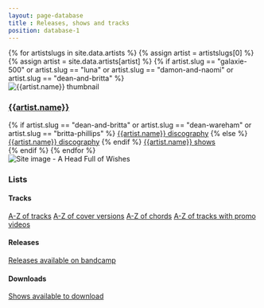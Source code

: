 ```yaml
---
layout: page-database
title : Releases, shows and tracks
position: database-1
---
```

<div class="row">
{% for artistslugs in site.data.artists %}
	{% assign artist = artistslugs[0] %}
	{% assign artist = site.data.artists[artist] %}
	{% if artist.slug == "galaxie-500" or artist.slug == "luna" or artist.slug == "damon-and-naomi" or artist.slug == "dean-and-britta" %}
	<div class="col-sm-12">
		<div class="card mb-3">
			<img class="card-img-top" src="{{artist.image}}" alt="{{artist.name}} thumbnail" />
			<div class="card-header">
				<a href="/database/{{artist.slug}}/">
				</a>
				<h3><a href="/database/{{artist.slug}}">{{artist.name}}</a></h3>
			</div>
			<div class="card-body">
				<div class="list-group">
					{% if artist.slug == "dean-and-britta" or artist.slug == "dean-wareham" or artist.slug == "britta-phillips" %} 
					<a href="/database/dean-and-britta/{{artist.slug}}-releases/" class="list-group-item list-group-item-action">{{artist.name}} discography</a>
					{% else %}
					<a href="/database/{{artist.slug}}/releases/" class="list-group-item list-group-item-action">{{artist.name}} discography</a>
					{% endif %}
					<a href="/database/{% if artist.shows %}{{artist.shows}}{% else %}{{artist.slug}}{% endif %}/shows/" class="list-group-item list-group-item-action">{{artist.name}} shows</a>
				</div>
			</div>
		</div>
	</div>
	{% endif %}
{% endfor %}
	<div class="col-sm-12">
		<div class="card mb-3">
			<img class="card-img-top" src="https://media.fullofwishes.co.uk/00-misc/ahfow-web/ahfow-site-image-1280x720.jpg" alt="Site image - A Head Full of Wishes" />
			<div class="card-header">
				<h3>Lists</h3>
			</div>
			<div class="card-body">
				<div class="list-group">
					<h4>Tracks</h4>
					<a class="list-group-item list-group-item-action" href="/database/tracks/">A-Z of tracks</a>
					<a class="list-group-item list-group-item-action" href="/database/tracks/covers/">A-Z of cover versions</a>
					<a class="list-group-item list-group-item-action" href="/database/tracks/chords/">A-Z of chords</a>
					<a class="list-group-item list-group-item-action" href="/database/tracks/videos/">A-Z of tracks with promo videos</a>
					<h4>Releases</h4>
					<a class="list-group-item list-group-item-action" href="/database/releases/available-on-bandcamp.html">Releases available on bandcamp</a>
					<h4>Downloads</h4>
					<a class="list-group-item list-group-item-action" href="/database/shows/show-downloads.html">Shows available to download</a>
				</div>
			</div>
		</div>
	</div>
</div>
